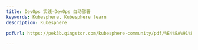 ```yaml
---
title: DevOps 实践-DevOps 自动部署
keywords: Kubesphere, Kubesphere learn
description: Kubesphere

pdfUrl: https://pek3b.qingstor.com/kubesphere-community/pdf/%E4%BA%91%E5%8E%9F%E7%94%9F%E5%AE%9E%E6%88%98/DevOps%20%E5%AE%9E%E6%88%98-%E6%8C%81%E7%BB%AD%E9%9B%86%E6%88%90%E6%8C%81%E7%BB%AD%E4%BA%A4%E4%BB%98%E5%85%A8%E6%B5%81%E7%A8%8B%E6%B5%81%E6%B0%B4%E7%BA%BF%E5%B7%A5%E5%85%B7%E7%9A%84%E8%90%BD%E5%9C%B0.pdf

---
```


